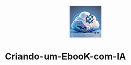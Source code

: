 <p align="center">
    <img width="100" src=".github/assets/kub.jpg">
</p>




# Criando-um-EbooK-com-IA
